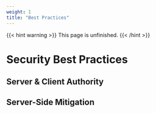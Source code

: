 ```yaml
---
weight: 1
title: "Best Practices"
---
```


{{< hint warning >}}
This page is unfinished.
{{< /hint >}}

# Security Best Practices

## Server & Client Authority


## Server-Side Mitigation